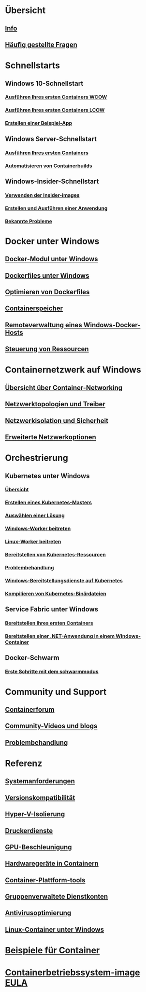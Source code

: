 # Übersicht
## [Info](about/index.md)
## [Häufig gestellte Fragen](about/faq.md)

# Schnellstarts
## Windows 10-Schnellstart
### [Ausführen Ihres ersten Containers WCOW](quick-start/quick-start-windows-10.md)
### [Ausführen Ihres ersten Containers LCOW](quick-start/quick-start-windows-10-linux.md)
### [Erstellen einer Beispiel-App](quick-start/building-sample-app.md)
## Windows Server-Schnellstart
### [Ausführen Ihres ersten Containers](quick-start/quick-start-windows-server.md)
### [Automatisieren von Containerbuilds](quick-start/quick-start-images.md)
## Windows-Insider-Schnellstart
### [Verwenden der Insider-images](quick-start/Using-Insider-Container-Images.md)
### [Erstellen und Ausführen einer Anwendung](quick-start/Nano-RS3-.NET-Core-and-PS.md)
### [Bekannte Probleme](quick-start/Insider-Known-Issues.md)

# Docker unter Windows
## [Docker-Modul unter Windows](manage-docker/configure-docker-daemon.md)
## [Dockerfiles unter Windows](manage-docker/manage-windows-dockerfile.md)
## [Optimieren von Dockerfiles](manage-docker/optimize-windows-dockerfile.md)
## [Containerspeicher](manage-containers/container-storage.md)
## [Remoteverwaltung eines Windows-Docker-Hosts](management/manage_remotehost.md)
## [Steuerung von Ressourcen](manage-containers/resource-controls.md)

# Containernetzwerk auf Windows
## [Übersicht über Container-Networking](container-networking/architecture.md)
## [Netzwerktopologien und Treiber](container-networking/network-drivers-topologies.md)
## [Netzwerkisolation und Sicherheit](container-networking/network-isolation-security.md)
## [Erweiterte Netzwerkoptionen](container-networking/advanced.md)

# Orchestrierung
## Kubernetes unter Windows 
### [Übersicht](kubernetes/getting-started-kubernetes-windows.md)
### [Erstellen eines Kubernetes-Masters](kubernetes/creating-a-linux-master.md)
### [Auswählen einer Lösung](kubernetes/network-topologies.md)
### [Windows-Worker beitreten](kubernetes/joining-windows-workers.md)
### [Linux-Worker beitreten](kubernetes/joining-linux-workers.md)
### [Bereitstellen von Kubernetes-Ressourcen](kubernetes/deploying-resources.md)
### [Problembehandlung](kubernetes/common-problems.md)
### [Windows-Bereitstellungsdienste auf Kubernetes](kubernetes/kube-windows-services.md)
### [Kompilieren von Kubernetes-Binärdateien](kubernetes/compiling-kubernetes-binaries.md)
## Service Fabric unter Windows
### [Bereitstellen Ihres ersten Containers](/azure/service-fabric/service-fabric-quickstart-containers)
### [Bereitstellen einer .NET-Anwendung in einem Windows-Container](/azure/service-fabric/service-fabric-host-app-in-a-container) 
## Docker-Schwarm
### [Erste Schritte mit dem schwarmmodus](manage-containers/swarm-mode.md)

# Community und Support
## [Containerforum](https://social.msdn.microsoft.com/Forums/home?forum=windowscontainers)
## [Community-Videos und blogs](communitylinks.md)
## [Problembehandlung](troubleshooting.md)

# Referenz
## [Systemanforderungen](deploy-containers/system-requirements.md)
## [Versionskompatibilität](deploy-containers/version-compatibility.md)
## [Hyper-V-Isolierung](manage-containers/hyperv-container.md)
## [Druckerdienste](deploy-containers/print-spooler.md)
## [GPU-Beschleunigung](deploy-containers/gpu-acceleration.md)
## [Hardwaregeräte in Containern](deploy-containers/hardware-devices-in-containers.md)
## [Container-Plattform-tools](deploy-containers/containerd.md)
## [Gruppenverwaltete Dienstkonten](manage-containers/manage-serviceaccounts.md)
## [Antivirusoptimierung](https://docs.microsoft.com/windows-hardware/drivers/ifs/anti-virus-optimization-for-windows-containers)
## [Linux-Container unter Windows](deploy-containers/linux-containers.md)

# [Beispiele für Container](samples.md)

# [Containerbetriebssystem-image EULA](Images_EULA.md)
